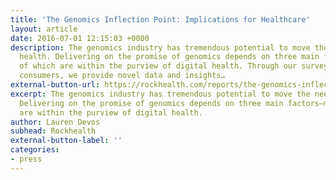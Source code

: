 ```yaml
---
title: 'The Genomics Inflection Point: Implications for Healthcare'
layout: article
date: 2016-07-01 12:15:03 +0000
description: The genomics industry has tremendous potential to move the needle in
  health. Delivering on the promise of genomics depends on three main factors—many
  of which are within the purview of digital health. Through our survey of one thousand
  consumers, we provide novel data and insights…
external-button-url: https://rockhealth.com/reports/the-genomics-inflection-point-implications-for-healthcare/
excerpt: The genomics industry has tremendous potential to move the needle in health.
  Delivering on the promise of genomics depends on three main factors—many of which
  are within the purview of digital health.
author: Lauren Devos
subhead: Rockhealth
external-button-label: ''
categories:
- press
---
```

